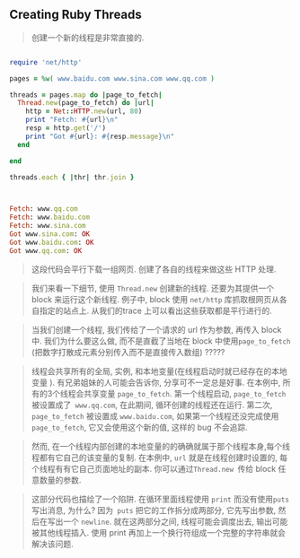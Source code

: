 ## Creating Ruby Threads

> 创建一个新的线程是非常直接的. 
```ruby

require 'net/http'

pages = %w( www.baidu.com www.sina.com www.qq.com )

threads = pages.map do |page_to_fetch|
  Thread.new(page_to_fetch) do |url|
    http = Net::HTTP.new(url, 80)
    print "Fetch: #{url}\n"
    resp = http.get('/')
    print "Got #{url}: #{resp.message}\n"
  end

end

threads.each { |thr| thr.join }



Fetch: www.qq.com
Fetch: www.baidu.com
Fetch: www.sina.com
Got www.sina.com: OK
Got www.baidu.com: OK
Got www.qq.com: OK
```

> 这段代码会平行下载一组网页. 创建了各自的线程来做这些 HTTP 处理.

> 我们来看一下细节, 使用 `Thread.new` 创建新的线程. 还要为其提供一个 block 来运行这个新线程. 例子中, block 使用 `net/http` 库抓取根网页从各自指定的站点上. 从我们的trace 上可以看出这些获取都是平行进行的.

> 当我们创建一个线程, 我们传给了一个请求的 url 作为参数, 再传入 block 中. 我们为什么要这么做, 而不是直截了当地在 block 中使用`page_to_fetch` (把数字打散成元素分别传入而不是直接传入数组) ?????

> 线程会共享所有的全局, 实例, 和本地变量(在线程启动时就已经存在的本地变量 ). 有兄弟姐妹的人可能会告诉你, 分享可不一定总是好事. 在本例中, 所有的3个线程会共享变量 `page_to_fetch`. 第一个线程启动, `page_to_fetch` 被设置成了` www.qq.com`, 在此期间, 循环创建的线程还在运行. 第二次, `page_to_fetch` 被设置成 `www.baidu.com`, 如果第一个线程还没完成使用` page_to_fetch`, 它又会使用这个新的值, 这样的 bug 不会追踪.

> 然而, 在一个线程内部创建的本地变量的的确确就属于那个线程本身,每个线程都有它自己的该变量的复制. 在本例中, `url` 就是在线程创建时设置的, 每个线程有有它自己页面地址的副本. 你可以通过`Thread.new `传给 block 任意数量的参数.

> 这部分代码也描绘了一个陷阱. 在循环里面线程使用 `print` 而没有使用`puts` 写出消息, 为什么? 因为` puts` 把它的工作拆分成两部分, 它先写出参数, 然后在写出一个 `newline`. 就在这两部分之间, 线程可能会调度出去, 输出可能被其他线程插入. 使用 print 再加上一个换行符组成一个完整的字符串就会解决该问题.
